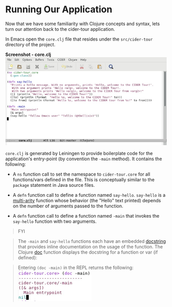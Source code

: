 # Running Our Application

Now that we have some familiarity with Clojure concepts and syntax, lets turn our attention back to the cider-tour application.

In Emacs open the `core.clj` file that resides under the `src/cider-tour` directory of the project.

**Screenshot - core.clj**
![Clojure source - core.clj](images/core_clj.jpg)

`core.clj` is generated by Leiningen to provide boilerplate code for the application's entry-point (by convention the `-main` method). It contains the following:

* A `ns` function call to set the namespace to `cider-tour.core` for all functions/vars defined in the file. This is conceptually similar to the `package` statement in Java source files.

* A `defn` function call to define a function named `say-hello`. `say-hello` is a [multi-arity](http://clojure-doc.org/articles/language/functions.html#multi-arity-functions) function whose behavior (the "Hello" text printed) depends on the number of arguments passed to the function.

* A `defn` function call to define a function named `-main` that invokes the `say-hello` function with two arguments.

>FYI

> The `-main` and `say-hello` functions each have an embedded [docstring](https://en.wikipedia.org/wiki/Docstring) that provides inline documentation on the usage of the function. The Clojure [doc](https://clojuredocs.org/clojure.repl/doc) function displays the docstring for a function or var (if defined):

>Entering `(doc -main)` in the REPL returns the following: 
![REPL - doc function](images/doc_function.jpg)




